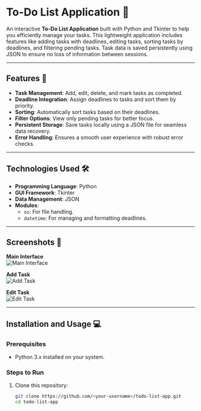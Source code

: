 # To-Do List Application 📝

An interactive **To-Do List Application** built with Python and Tkinter to help you efficiently manage your tasks. This lightweight application includes features like adding tasks with deadlines, editing tasks, sorting tasks by deadlines, and filtering pending tasks. Task data is saved persistently using JSON to ensure no loss of information between sessions.

---

## Features 🚀
- **Task Management**: Add, edit, delete, and mark tasks as completed.
- **Deadline Integration**: Assign deadlines to tasks and sort them by priority.
- **Sorting**: Automatically sort tasks based on their deadlines.
- **Filter Options**: View only pending tasks for better focus.
- **Persistent Storage**: Save tasks locally using a JSON file for seamless data recovery.
- **Error Handling**: Ensures a smooth user experience with robust error checks.

---

## Technologies Used 🛠️
- **Programming Language**: Python
- **GUI Framework**: Tkinter
- **Data Management**: JSON
- **Modules**:
  - `os`: For file handling.
  - `datetime`: For managing and formatting deadlines.

---

## Screenshots 📸

**Main Interface**  
![Main Interface](assets/main_interface.png)  

**Add Task**  
![Add Task](assets/add_task.png)  

**Edit Task**  
![Edit Task](assets/edit_task.png)  

---

## Installation and Usage 💻

### Prerequisites
- Python 3.x installed on your system.

### Steps to Run
1. Clone this repository:
   ```bash
   git clone https://github.com/<your-username>/todo-list-app.git
   cd todo-list-app
